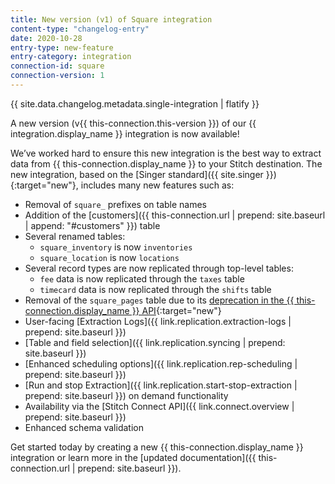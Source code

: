 ```yaml
---
title: New version (v1) of Square integration
content-type: "changelog-entry"
date: 2020-10-28
entry-type: new-feature
entry-category: integration
connection-id: square
connection-version: 1
---
```

{{ site.data.changelog.metadata.single-integration | flatify }}

A new version (v{{ this-connection.this-version }}) of our {{ integration.display_name }} integration is now available! 

We’ve worked hard to ensure this new integration is the best way to extract data from {{ this-connection.display_name }} to your Stitch destination. The new integration, based on the [Singer standard]({{ site.singer }}){:target="new"}, includes many new features such as:

- Removal of `square_` prefixes on table names
- Addition of the [customers]({{ this-connection.url | prepend: site.baseurl | append: "#customers" }}) table
- Several renamed tables:
	- `square_inventory` is now `inventories`
	- `square_location` is now `locations`
- Several record types are now replicated through top-level tables:
	- `fee` data is now replicated through the `taxes` table
	- `timecard` data is now replicated through the `shifts` table
- Removal of the `square_pages` table due to its [deprecation in the {{ this-connection.display_name }} API](https://developer.squareup.com/reference/square/catalog-api/v1-list-pages){:target="new"}
- User-facing [Extraction Logs]({{ link.replication.extraction-logs | prepend: site.baseurl }})
- [Table and field selection]({{ link.replication.syncing | prepend: site.baseurl }})
- [Enhanced scheduling options]({{ link.replication.rep-scheduling | prepend: site.baseurl }})
- [Run and stop Extraction]({{ link.replication.start-stop-extraction | prepend: site.baseurl }}) on demand functionality
- Availability via the [Stitch Connect API]({{ link.connect.overview | prepend: site.baseurl }})
- Enhanced schema validation

Get started today by creating a new {{ this-connection.display_name }} integration or learn more in the [updated documentation]({{ this-connection.url | prepend: site.baseurl }}).
